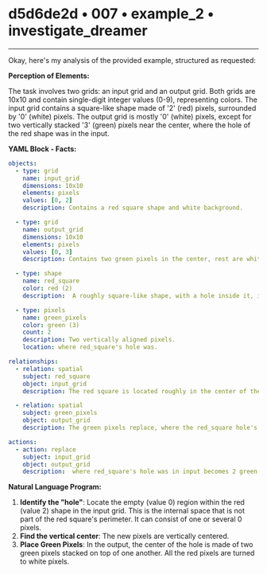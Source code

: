 # d5d6de2d • 007 • example_2 • investigate_dreamer

---
Okay, here's my analysis of the provided example, structured as requested:

**Perception of Elements:**

The task involves two grids: an input grid and an output grid. Both grids are 10x10 and contain single-digit integer values (0-9), representing colors. The input grid contains a square-like shape made of '2' (red) pixels, surrounded by '0' (white) pixels. The output grid is mostly '0' (white) pixels, except for two vertically stacked '3' (green) pixels near the center, where the hole of the red shape was in the input.

**YAML Block - Facts:**



```yaml
objects:
  - type: grid
    name: input_grid
    dimensions: 10x10
    elements: pixels
    values: [0, 2]
    description: Contains a red square shape and white background.

  - type: grid
    name: output_grid
    dimensions: 10x10
    elements: pixels
    values: [0, 3]
    description: Contains two green pixels in the center, rest are white.

  - type: shape
    name: red_square
    color: red (2)
    description:  A roughly square-like shape, with a hole inside it, in the input grid.

  - type: pixels
    name: green_pixels
    color: green (3)
    count: 2
    description: Two vertically aligned pixels.
    location: where red_square's hole was.

relationships:
  - relation: spatial
    subject: red_square
    object: input_grid
    description: The red square is located roughly in the center of the input grid.

  - relation: spatial
    subject: green_pixels
    object: output_grid
    description: The green pixels replace, where the red_square hole's was

actions:
  - action: replace
    subject: input_grid
    object: output_grid
    description:  where red_square's hole was in input becomes 2 green pixels vertically centered
```



**Natural Language Program:**

1.  **Identify the "hole"**: Locate the empty (value 0) region within the red (value 2) shape in the input grid. This is the internal space that is not part of the red square's perimeter. It can consist of one or several 0 pixels.
2.  **Find the vertical center**: The new pixels are vertically centered.
3. **Place Green Pixels**: In the output, the center of the hole is made of two green pixels stacked on top of one another. All the red pixels are turned to white pixels.


